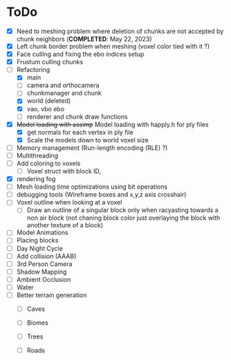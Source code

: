 # ToDo 
- [X] Need to meshing problem where deletion of chunks are not accepted by chunk neighbors (**COMPLETED**: May 22, 2023)
- [X] Left chunk border problem when meshing (voxel color tied with it ?)
- [X] Face culling and fixing the ebo indices setup  
- [X] Frustum culling chunks 
- [ ] Refactoring 
  - [X] main
  - [ ] camera and orthocamera 
  - [ ] chunkmanager and chunk
  - [X] world (deleted) 
  - [X] vao, vbo ebo
  - [ ] renderer and chunk draw functions 
- [X] ~~Model loading with assimp~~ Model loading with happly.h for ply files  
  - [X] get normals for each vertex in ply file  
  - [X] Scale the models down to world voxel size   
- [ ] Memory management (Run-length encoding (RLE) ?) 
- [ ] Multithreading
- [ ] Add coloring to voxels 
  - [ ] Voxel struct with block ID, 
- [X] rendering fog
- [ ] Mesh loading time optimizations using bit operations 
- [ ] debugging tools (Wireframe boxes and x,y,z axis crosshair)
- [ ] Voxel outline when looking at a voxel 
  - [ ] Draw an outline of a singular block only when racyasting towards a non air block (not chaning block color just overlaying the block with another texture of a block) 
- [ ] Model Animations  
- [ ] Placing blocks 
- [ ] Day Night Cycle 
- [ ] Add collision (AAAB)
- [ ] 3rd Person Camera 
- [ ] Shadow Mapping 
- [ ] Ambient Occlusion
- [ ] Water 
- [ ] Better terrain generation 
  - [ ] Caves
  - [ ] Biomes
  - [ ] Trees
  - [ ] Roads 
   






